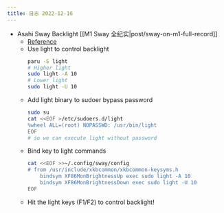 ```yaml
---
title: 日志 2022-12-16
---
```

* Asahi Sway Backlight [[M1 Sway 全纪实|post/sway-on-m1-full-record]]
    * [Reference](https://danmc.net/posts/sway-backlight/)
    * Use light to control backlight
        ```bash
        paru -S light
        # Higher light
        sudo light -A 10
        # Lower light
        sudo light -U 10
        ```
    * Add light binary to sudoer bypass password
        ```bash
        sudo su
        cat <<EOF >/etc/sudoers.d/light
        %wheel ALL=(root) NOPASSWD: /usr/bin/light
        EOF
        # so we can execute light without password
        ```
    * Bind key to light commands
        ```bash
        cat <<EOF >>~/.config/sway/config
        # from /usr/include/xkbcommon/xkbcommon-keysyms.h
            bindsym XF86MonBrightnessUp exec sudo light -A 10
            bindsym XF86MonBrightnessDown exec sudo light -U 10
        EOF
        ```
    * Hit the light keys (F1/F2) to control backlight!

